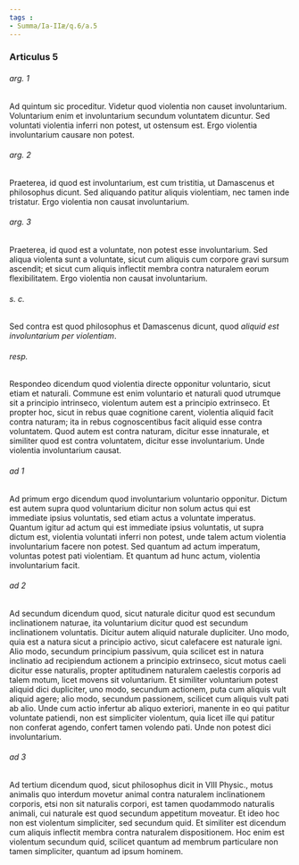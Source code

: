 ```yaml
---
tags : 
- Summa/Ia-IIæ/q.6/a.5
---
```


### Articulus 5

###### arg. 1
Ad quintum sic proceditur. Videtur quod violentia non causet involuntarium. Voluntarium enim et involuntarium secundum voluntatem dicuntur. Sed voluntati violentia inferri non potest, ut ostensum est. Ergo violentia involuntarium causare non potest.

###### arg. 2
Praeterea, id quod est involuntarium, est cum tristitia, ut Damascenus et philosophus dicunt. Sed aliquando patitur aliquis violentiam, nec tamen inde tristatur. Ergo violentia non causat involuntarium.

###### arg. 3
Praeterea, id quod est a voluntate, non potest esse involuntarium. Sed aliqua violenta sunt a voluntate, sicut cum aliquis cum corpore gravi sursum ascendit; et sicut cum aliquis inflectit membra contra naturalem eorum flexibilitatem. Ergo violentia non causat involuntarium.

###### s. c.
Sed contra est quod philosophus et Damascenus dicunt, quod *aliquid est involuntarium per violentiam*.

###### resp.
Respondeo dicendum quod violentia directe opponitur voluntario, sicut etiam et naturali. Commune est enim voluntario et naturali quod utrumque sit a principio intrinseco, violentum autem est a principio extrinseco. Et propter hoc, sicut in rebus quae cognitione carent, violentia aliquid facit contra naturam; ita in rebus cognoscentibus facit aliquid esse contra voluntatem. Quod autem est contra naturam, dicitur esse innaturale, et similiter quod est contra voluntatem, dicitur esse involuntarium. Unde violentia involuntarium causat.

###### ad 1
Ad primum ergo dicendum quod involuntarium voluntario opponitur. Dictum est autem supra quod voluntarium dicitur non solum actus qui est immediate ipsius voluntatis, sed etiam actus a voluntate imperatus. Quantum igitur ad actum qui est immediate ipsius voluntatis, ut supra dictum est, violentia voluntati inferri non potest, unde talem actum violentia involuntarium facere non potest. Sed quantum ad actum imperatum, voluntas potest pati violentiam. Et quantum ad hunc actum, violentia involuntarium facit.

###### ad 2
Ad secundum dicendum quod, sicut naturale dicitur quod est secundum inclinationem naturae, ita voluntarium dicitur quod est secundum inclinationem voluntatis. Dicitur autem aliquid naturale dupliciter. Uno modo, quia est a natura sicut a principio activo, sicut calefacere est naturale igni. Alio modo, secundum principium passivum, quia scilicet est in natura inclinatio ad recipiendum actionem a principio extrinseco, sicut motus caeli dicitur esse naturalis, propter aptitudinem naturalem caelestis corporis ad talem motum, licet movens sit voluntarium. Et similiter voluntarium potest aliquid dici dupliciter, uno modo, secundum actionem, puta cum aliquis vult aliquid agere; alio modo, secundum passionem, scilicet cum aliquis vult pati ab alio. Unde cum actio infertur ab aliquo exteriori, manente in eo qui patitur voluntate patiendi, non est simpliciter violentum, quia licet ille qui patitur non conferat agendo, confert tamen volendo pati. Unde non potest dici involuntarium.

###### ad 3
Ad tertium dicendum quod, sicut philosophus dicit in VIII Physic., motus animalis quo interdum movetur animal contra naturalem inclinationem corporis, etsi non sit naturalis corpori, est tamen quodammodo naturalis animali, cui naturale est quod secundum appetitum moveatur. Et ideo hoc non est violentum simpliciter, sed secundum quid. Et similiter est dicendum cum aliquis inflectit membra contra naturalem dispositionem. Hoc enim est violentum secundum quid, scilicet quantum ad membrum particulare non tamen simpliciter, quantum ad ipsum hominem.

